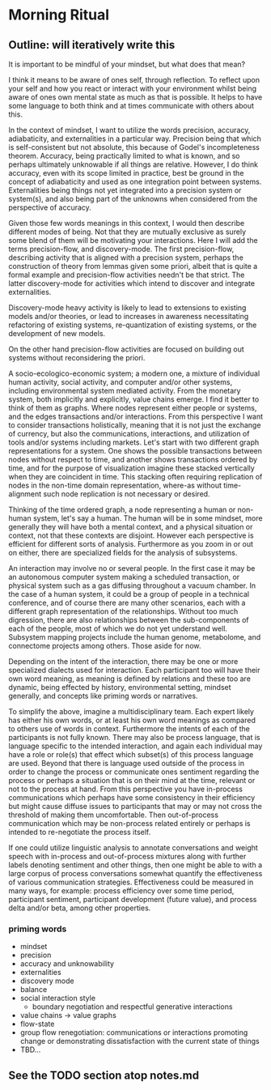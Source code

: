 # Morning Ritual

## Outline: will iteratively write this

It is important to be mindful of your mindset, but what does that mean?

I think it means to be aware of ones self, through reflection. To reflect upon your self and how you react or interact with your environment whilst being aware of ones own mental state as much as that is possible. It helps to have some language to both think and at times communicate with others about this.

In the context of mindset, I want to utilize the words precision, accuracy, adiabaticity, and externalities in a particular way. Precision being that which is self-consistent but not absolute, this because of Godel's incompleteness theorem. Accuracy, being practically limited to what is known, and so perhaps ultimately unknowable if all things are relative. However, I do think accuracy, even with its scope limited in practice, best be ground in the concept of adiabaticity and used as one integration point between systems. Externalities being things not yet integrated into a precision system or system(s), and also being part of the unknowns when considered from the perspective of accuracy.

Given those few words meanings in this context, I would then describe different modes of being. Not that they are mutually exclusive as surely some blend of them will be motivating your interactions. Here I will add the terms precision-flow, and discovery-mode. The first precision-flow, describing activity that is aligned with a precision system, perhaps the construction of theory from lemmas given some priori, albeit that is quite a formal example and precision-flow activities needn't be that strict. The latter discovery-mode for activities which intend to discover and integrate externalities.

Discovery-mode heavy activity is likely to lead to extensions to existing models and/or theories, or lead to increases in awareness necessitating refactoring of existing systems, re-quantization of existing systems, or the development of new models.

On the other hand precision-flow activities are focused on building out systems without reconsidering the priori.

A socio-ecologico-economic system; a modern one, a mixture of individual human activity, social activity, and computer and/or other systems, including environmental system mediated activity. From the monetary system, both implicitly and explicitly, value chains emerge. I find it better to think of them as graphs. Where nodes represent either people or systems, and the edges transactions and/or interactions. From this perspective I want to consider transactions holistically, meaning that it is not just the exchange of currency, but also the communications, interactions, and utilization of tools and/or systems including markets. Let's start with two different graph representations for a system. One shows the possible transactions between nodes without respect to time, and another shows transactions ordered by time, and for the purpose of visualization imagine these stacked vertically when they are coincident in time. This stacking often requiring replication of nodes in the non-time domain representation, where-as without time-alignment such node replication is not necessary or desired.

Thinking of the time ordered graph, a node representing a human or non-human system, let's say a human. The human will be in some mindset, more generally they will have both a mental context, and a physical situation or context, not that these contexts are disjoint. However each perspective is efficient for different sorts of analysis. Furthermore as you zoom in or out on either, there are specialized fields for the analysis of subsystems.

An interaction may involve no or several people. In the first case it may be an autonomous computer system making a scheduled transaction, or physical system such as a gas diffusing throughout a vacuum chamber. In the case of a human system, it could be a group of people in a technical conference, and of course there are many other scenarios, each with a different graph representation of the relationships. Without too much digression, there are also relationships between the sub-components of each of the people, most of which we do not yet understand well. Subsystem mapping projects include the human genome, metabolome, and connectome projects among others. Those aside for now.

Depending on the intent of the interaction, there may be one or more specialized dialects used for interaction. Each participant too will have their own word meaning, as meaning is defined by relations and these too are dynamic, being effected by history, environmental setting, mindset generally, and concepts like priming words or narratives.

To simplify the above, imagine a multidisciplinary team. Each expert likely has either his own words, or at least his own word meanings as compared to others use of words in context. Furthermore the intents of each of the participants is not fully known. There may also be process language, that is language specific to the intended interaction, and again each individual may have a role or role(s) that effect which subset(s) of this process language are used. Beyond that there is language used outside of the process in order to change the process or communicate ones sentiment regarding the process or perhaps a situation that is on their mind at the time, relevant or not to the process at hand. From this perspective you have in-process communications which perhaps have some consistency in their efficiency but might cause diffuse issues to participants that may or may not cross the threshold of making them uncomfortable. Then out-of-process communication which may be non-process related entirely or perhaps is intended to re-negotiate the process itself.

If one could utilize linguistic analysis to annotate conversations and weight speech with in-process and out-of-process mixtures along with further labels denoting sentiment and other things, then one might be able to with a large corpus of process conversations somewhat quantify the effectiveness of various communication strategies. Effectiveness could be measured in many ways, for example: process efficiency over some time period, participant sentiment, participant development (future value), and process delta and/or beta, among other properties.

### priming words
* mindset
* precision
* accuracy and unknowability
* externalities
* discovery mode
* balance
* social interaction style
    * boundary negotiation and respectful generative interactions
* value chains -> value graphs
* flow-state
* group flow renegotiation: communications or interactions promoting change or demonstrating dissatisfaction with the current state of things
* TBD...

## See the TODO section atop notes.md